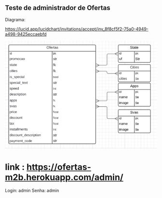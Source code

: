 ## Teste de administrador de Ofertas

Diagrama:

https://lucid.app/lucidchart/invitations/accept/inv_8f8cf5f2-75a0-4949-a498-9425eccaebfd

![img.png](img.png)

# link : https://ofertas-m2b.herokuapp.com/admin/
Login: admin
Senha: admin